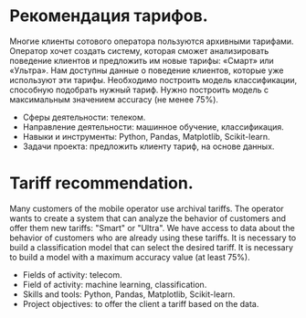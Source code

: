 # Рекомендация тарифов.

Многие клиенты сотового оператора пользуются архивными тарифами. Оператор хочет создать систему, которая сможет анализировать поведение клиентов и предложить им новые 
тарифы: «Смарт» или «Ультра».
Нам доступны данные о поведение клиентов, которые уже используют эти тарифы. Необходимо построить модель классификации, способную подобрать нужный тариф.
Нужно построить модель с максимальным значением accuracy (не менее 75%).

- Сферы деятельности: телеком. 
- Направление деятельности: машинное обучение, классификация.
- Навыки и инструменты: Python, Pandas, Matplotlib, Scikit-learn.
- Задачи проекта: предложить клиенту тариф, на основе данных.

# Tariff recommendation.

Many customers of the mobile operator use archival tariffs. The operator wants to create a system that can analyze the behavior of customers and offer them new
tariffs: "Smart" or "Ultra".
We have access to data about the behavior of customers who are already using these tariffs. It is necessary to build a classification model that can select the desired tariff.
It is necessary to build a model with a maximum accuracy value (at least 75%).

- Fields of activity: telecom.
- Field of activity: machine learning, classification.
- Skills and tools: Python, Pandas, Matplotlib, Scikit-learn.
- Project objectives: to offer the client a tariff based on the data.
